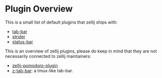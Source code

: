 # Plugin Overview

This is a small list of default plugins that zellij ships with:
* [tab-bar][tab-bar]
* [strider][strider]
* [status-bar][status-bar]

This is an overview of zellij plugins, please do keep in mind that they are
not necessarily connected to zellij maintainers:

* [zellij-pomodoro-plugin][zellij-pomodoro-plugin]
* [z-tab-bar][z-tab-bar]: a tmux-like tab-bar.





[zellij-pomodoro-plugin]: https://github.com/tw4452852/zellij-pomodoro-plugin
[z-tab-bar]: https://github.com/casonadams/z-tab-bar
[tab-bar]: https://github.com/zellij-org/zellij/tree/main/default-plugins/tab-bar
[strider]: https://github.com/zellij-org/zellij/tree/main/default-plugins/strider
[status-bar]: https://github.com/zellij-org/zellij/tree/main/default-plugins/status-bar
